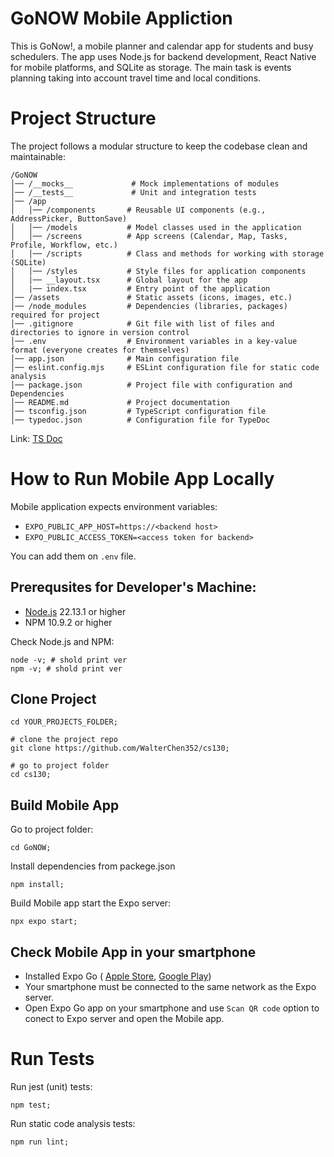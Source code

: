 # GoNOW Mobile Appliction

This is GoNow!, a mobile planner and calendar app for students and busy schedulers. The app uses Node.js for backend development, React Native for mobile platforms, and SQLite as storage. The main task is events planning taking into account travel time and local conditions.

# Project Structure

The project follows a modular structure to keep the codebase clean and maintainable:
```
/GoNOW
│── /__mocks__             # Mock implementations of modules
│── /__tests__             # Unit and integration tests
│── /app
│   │── /components       # Reusable UI components (e.g., AddressPicker, ButtonSave)
│   │── /models           # Model classes used in the application
│   │── /screens          # App screens (Calendar, Map, Tasks, Profile, Workflow, etc.)
│   │── /scripts          # Class and methods for working with storage (SQLite)
│   │── /styles           # Style files for application components
│   |── __layout.tsx      # Global layout for the app
│   |── index.tsx         # Entry point of the application
│── /assets               # Static assets (icons, images, etc.)
│── /node_modules         # Dependencies (libraries, packages) required for project
│── .gitignore            # Git file with list of files and directories to ignore in version control
│── .env                  # Environment variables in a key-value format (everyone creates for themselves)
│── app.json              # Main configuration file
│── eslint.config.mjs     # ESLint configuration file for static code analysis
│── package.json          # Project file with configuration and Dependencies
│── README.md             # Project documentation
│── tsconfig.json         # TypeScript configuration file
│── typedoc.json          # Configuration file for TypeDoc
```

Link: [TS Doc](https://walterchen352.github.io/)

# How to Run Mobile App Locally
Mobile application expects environment variables:
- `EXPO_PUBLIC_APP_HOST=https://<backend host>`
- `EXPO_PUBLIC_ACCESS_TOKEN=<access token for backend>`

You can add them on `.env` file.


## Prerequsites for Developer's Machine:
- [Node.js](https://nodejs.org/en/download) 22.13.1 or higher
- NPM 10.9.2 or higher

Check Node.js and NPM:
```shell
node -v; # shold print ver
npm -v; # shold print ver
```

## Clone Project
```shell
cd YOUR_PROJECTS_FOLDER;

# clone the project repo
git clone https://github.com/WalterChen352/cs130;

# go to project folder
cd cs130;
```

## Build Mobile App

Go to project folder:
```shell
cd GoNOW;
```

Install dependencies from packege.json
```shell
npm install;
```

Build Mobile app start the Expo server:
```shell
npx expo start;
```

## Check Mobile App in your smartphone

- Installed Expo Go ( [Apple Store](https://apps.apple.com/us/app/expo-go/id982107779), [Google Play](https://play.google.com/store/apps/details?id=host.exp.exponent&hl=en_US))
- Your smartphone must be connected to the same network as the Expo server.
- Open Expo Go app on your smartphone and use `Scan QR code` option to conect to Expo server and open the Mobile app.

# Run Tests
Run jest (unit) tests:
```shell
npm test;
```

Run static code analysis tests:
```shell
npm run lint;
```
